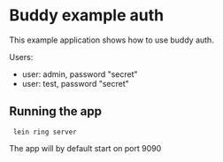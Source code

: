 # Buddy example auth

This example application shows how to use buddy auth. 

Users:
* user: admin, password "secret"
* user: test, password "secret"

## Running the app

``` lein ring server```

The app will by default start on port 9090

